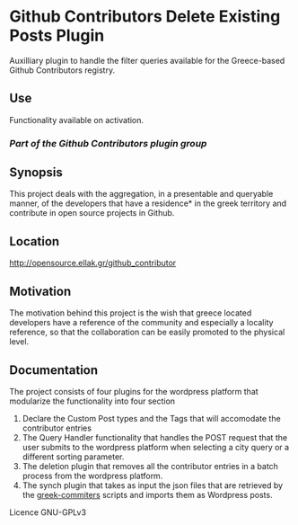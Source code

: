 # Github Contributors Delete Existing Posts Plugin

Auxilliary plugin to handle the filter queries available for the Greece-based Github Contributors registry.

## Use
Functionality available on activation.

### _Part of the Github Contributors plugin group_

## Synopsis
This project deals with the aggregation, in a presentable and queryable manner, of the developers that have a residence* in the greek territory and contribute in open source projects in Github.

## Location
http://opensource.ellak.gr/github_contributor

## Motivation
The motivation behind this project is the wish that greece located developers have a reference of the community and especially a locality reference, so that the collaboration can be easily promoted to the physical level.

## Documentation
The project consists of four plugins for the wordpress platform that modularize the functionality into four section
1. Declare the Custom Post types and the Tags that will accomodate the contributor entries
2. The Query Handler functionality that handles the POST request that the user submits to the wordpress platform when selecting a city query or a different sorting parameter.
3. The deletion plugin that removes all the contributor entries in a batch process from the wordpress platform.
4. The synch plugin that takes as input the json files that are retrieved by the <a href="https://github.com/eellak/greek-commiters">greek-commiters</a> scripts and imports them as Wordpress posts.

Licence
GNU-GPLv3
